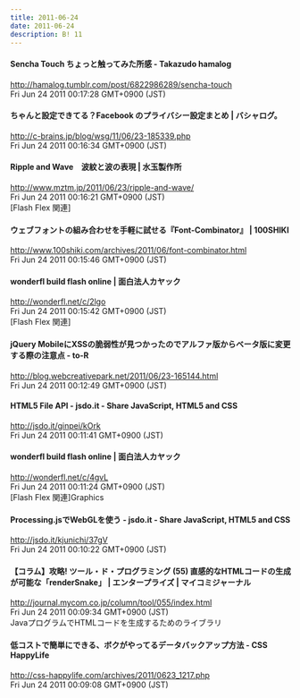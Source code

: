 ```yaml
---
title: 2011-06-24
date: 2011-06-24
description: B! 11
---
```


#### Sencha Touch ちょっと触ってみた所感 - Takazudo hamalog
http://hamalog.tumblr.com/post/6822986289/sencha-touch<br>
Fri Jun 24 2011 00:17:28 GMT+0900 (JST)<br>


#### ちゃんと設定できてる？Facebook のプライバシー設定まとめ | バシャログ。
http://c-brains.jp/blog/wsg/11/06/23-185339.php<br>
Fri Jun 24 2011 00:16:34 GMT+0900 (JST)<br>


#### Ripple and Wave　波紋と波の表現 | 水玉製作所
http://www.mztm.jp/2011/06/23/ripple-and-wave/<br>
Fri Jun 24 2011 00:16:21 GMT+0900 (JST)<br>
[Flash Flex 関連]


#### ウェブフォントの組み合わせを手軽に試せる『Font-Combinator』 | 100SHIKI
http://www.100shiki.com/archives/2011/06/font-combinator.html<br>
Fri Jun 24 2011 00:15:46 GMT+0900 (JST)<br>


#### wonderfl build flash online | 面白法人カヤック
http://wonderfl.net/c/2lgo<br>
Fri Jun 24 2011 00:15:42 GMT+0900 (JST)<br>
[Flash Flex 関連]


#### jQuery MobileにXSSの脆弱性が見つかったのでアルファ版からベータ版に変更する際の注意点 - to-R
http://blog.webcreativepark.net/2011/06/23-165144.html<br>
Fri Jun 24 2011 00:12:49 GMT+0900 (JST)<br>


#### HTML5 File API - jsdo.it - Share JavaScript, HTML5 and CSS
http://jsdo.it/ginpei/kOrk<br>
Fri Jun 24 2011 00:11:41 GMT+0900 (JST)<br>


#### wonderfl build flash online | 面白法人カヤック
http://wonderfl.net/c/4gvL<br>
Fri Jun 24 2011 00:11:24 GMT+0900 (JST)<br>
[Flash Flex 関連]Graphics


#### Processing.jsでWebGLを使う - jsdo.it - Share JavaScript, HTML5 and CSS
http://jsdo.it/kjunichi/37gV<br>
Fri Jun 24 2011 00:10:22 GMT+0900 (JST)<br>


#### 【コラム】攻略! ツール・ド・プログラミング (55) 直感的なHTMLコードの生成が可能な「renderSnake」 | エンタープライズ | マイコミジャーナル
http://journal.mycom.co.jp/column/tool/055/index.html<br>
Fri Jun 24 2011 00:09:34 GMT+0900 (JST)<br>
JavaプログラムでHTMLコードを生成するためのライブラリ


#### 低コストで簡単にできる、ボクがやってるデータバックアップ方法 - CSS HappyLife
http://css-happylife.com/archives/2011/0623_1217.php<br>
Fri Jun 24 2011 00:09:08 GMT+0900 (JST)<br>



